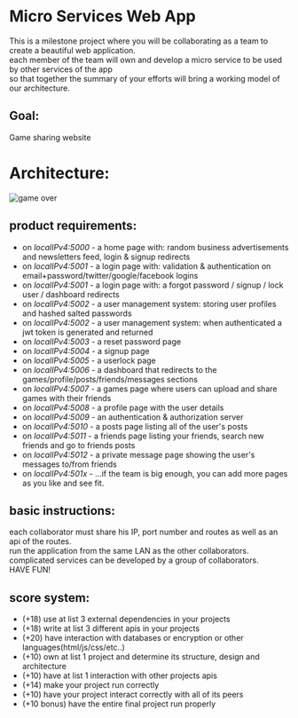 # Micro Services Web App 

This is a milestone project where you will be collaborating as a team to create a beautiful web application.  
each member of the team will own and develop a micro service to be used by other services of the app  
so that together the summary of your efforts will bring a working model of our architecture.  

Goal:
-----

Game sharing website  
  
  
Architecture:
============
![game over](https://github.com/yehonadav/python_course/blob/master/exercises/images/final.png?raw=true)    


product requirements:
---------------------

* on *localIPv4:5000* - a home page with: random business advertisements and newsletters feed, login & signup redirects  
* on *localIPv4:5001* - a login page with: validation & authentication on email+password/twitter/google/facebook logins  
* on *localIPv4:5001* - a login page with: a forgot password / signup / lock user / dashboard redirects  
* on *localIPv4:5002* - a user management system: storing user profiles and hashed salted passwords  
* on *localIPv4:5002* - a user management system: when authenticated a jwt token is generated and returned  
* on *localIPv4:5003* - a reset password page  
* on *localIPv4:5004* - a signup page  
* on *localIPv4:5005* - a userlock page  
* on *localIPv4:5006* - a dashboard that redirects to the games/profile/posts/friends/messages sections  
* on *localIPv4:5007* - a games page where users can upload and share games with their friends  
* on *localIPv4:5008* - a profile page with the user details  
* on *localIPv4:5009* - an authentication & authorization server  
* on *localIPv4:5010* - a posts page listing all of the user's posts  
* on *localIPv4:5011* - a friends page listing your friends, search new friends and go to friends posts  
* on *localIPv4:5012* - a private message page showing the user's messages to/from friends  
* on *localIPv4:501x* - ...if the team is big enough, you can add more pages as you like and see fit.  
  
basic instructions:
-------------------

each collaborator must share his IP, port number and routes as well as an api of the routes.  
run the application from the same LAN as the other collaborators.  
complicated services can be developed by a group of collaborators.  
HAVE FUN!  

score system:
-------------
  
* (+18) use at list 3 external dependencies in your projects  
* (+18) write at list 3 different apis in your projects  
* (+20) have interaction with databases or encryption or other languages(html/js/css/etc..)  
* (+10) own at list 1 project and determine its structure, design and architecture  
* (+10) have at list 1 interaction with other projects apis  
* (+14) make your project run correctly  
* (+10) have your project interact correctly with all of its peers  
* (+10 bonus) have the entire final project run properly  